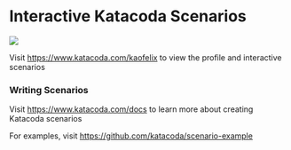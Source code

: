 # Interactive Katacoda Scenarios

[![](http://shields.katacoda.com/katacoda/kaofelix/count.svg)](https://www.katacoda.com/kaofelix "Get your profile on Katacoda.com")

Visit https://www.katacoda.com/kaofelix to view the profile and interactive scenarios

### Writing Scenarios
Visit https://www.katacoda.com/docs to learn more about creating Katacoda scenarios

For examples, visit https://github.com/katacoda/scenario-example
